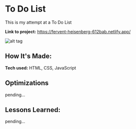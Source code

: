 # To Do List
This is my attempt at a To Do List

**Link to project:** https://fervent-heisenberg-612bab.netlify.app/

![alt tag](https://i.imgur.com/HHy8Anp.png)

## How It's Made:

**Tech used:** HTML, CSS, JavaScript


## Optimizations

pending...

## Lessons Learned:

pending...
